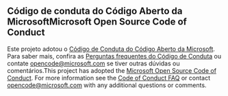 ## <a name="microsoft-open-source-code-of-conduct"></a><span data-ttu-id="392b8-101">Código de conduta do Código Aberto da Microsoft</span><span class="sxs-lookup"><span data-stu-id="392b8-101">Microsoft Open Source Code of Conduct</span></span>
<span data-ttu-id="392b8-p101">Este projeto adotou o [Código de Conduta do Código Aberto da Microsoft](https://opensource.microsoft.com/codeofconduct/). Para saber mais, confira as [Perguntas frequentes do Código de Conduta](https://opensource.microsoft.com/codeofconduct/faq/) ou contate [opencode@microsoft.com](mailto:opencode@microsoft.com) se tiver outras dúvidas ou comentários.</span><span class="sxs-lookup"><span data-stu-id="392b8-p101">This project has adopted the [Microsoft Open Source Code of Conduct](https://opensource.microsoft.com/codeofconduct/). For more information see the [Code of Conduct FAQ](https://opensource.microsoft.com/codeofconduct/faq/) or contact [opencode@microsoft.com](mailto:opencode@microsoft.com) with any additional questions or comments.</span></span>